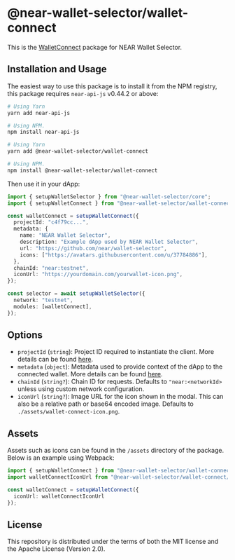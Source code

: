 # @near-wallet-selector/wallet-connect

This is the [WalletConnect](https://walletconnect.com/) package for NEAR Wallet Selector.

## Installation and Usage

The easiest way to use this package is to install it from the NPM registry, this package requires `near-api-js` v0.44.2 or above:

```bash
# Using Yarn
yarn add near-api-js

# Using NPM.
npm install near-api-js
```
```bash
# Using Yarn
yarn add @near-wallet-selector/wallet-connect

# Using NPM.
npm install @near-wallet-selector/wallet-connect
```

Then use it in your dApp:

```ts
import { setupWalletSelector } from "@near-wallet-selector/core";
import { setupWalletConnect } from "@near-wallet-selector/wallet-connect";

const walletConnect = setupWalletConnect({
  projectId: "c4f79cc...",
  metadata: {
    name: "NEAR Wallet Selector",
    description: "Example dApp used by NEAR Wallet Selector",
    url: "https://github.com/near/wallet-selector",
    icons: ["https://avatars.githubusercontent.com/u/37784886"],
  },
  chainId: "near:testnet",
  iconUrl: "https://yourdomain.com/yourwallet-icon.png",
});

const selector = await setupWalletSelector({
  network: "testnet",
  modules: [walletConnect],
});
```

## Options

- `projectId` (`string`): Project ID required to instantiate the client. More details can be found [here](https://docs.walletconnect.com/2.0/api/project-id).
- `metadata` (`object`): Metadata used to provide context of the dApp to the connected wallet. More details can be found [here](https://docs.walletconnect.com/2.0/protocol/tech-spec#participant-metadata).
- `chainId` (`string?`): Chain ID for requests. Defaults to `"near:<networkId>` unless using custom network configuration.
- `iconUrl` (`string?`): Image URL for the icon shown in the modal. This can also be a relative path or base64 encoded image. Defaults to `./assets/wallet-connect-icon.png`.

## Assets

Assets such as icons can be found in the `/assets` directory of the package. Below is an example using Webpack:

```ts
import { setupWalletConnect } from "@near-wallet-selector/wallet-connect";
import walletConnectIconUrl from "@near-wallet-selector/wallet-connect/assets/wallet-connect-icon.png";

const walletConnect = setupWalletConnect({
  iconUrl: walletConnectIconUrl
});
```

## License

This repository is distributed under the terms of both the MIT license and the Apache License (Version 2.0).
